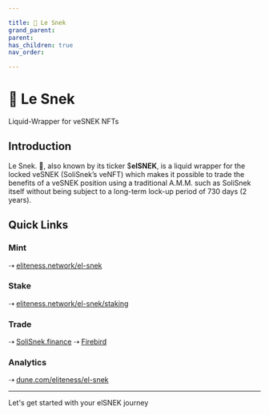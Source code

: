 ```yaml
---

title: 🐍 Le Snek
grand_parent:
parent:
has_children: true
nav_order:

---
```


# 🐍 Le Snek
Liquid-Wrapper for veSNEK NFTs

## Introduction
Le Snek. 🐍, also known by its ticker $**elSNEK**, is a liquid wrapper for the locked veSNEK (SoliSnek’s veNFT) which makes it possible to trade the benefits of a veSNEK position using a traditional A.M.M. such as SoliSnek itself without being subject to a long-term lock-up period of 730 days (2 years).

## Quick Links

### Mint
⇢ [eliteness.network/el-snek](https://eliteness.network/el-snek)

### Stake
⇢ [eliteness.network/el-snek/staking](https://eliteness.network/el-snek/staking)

### Trade
⇢ [SoliSnek.finance](https://solisnek.finance/swap)
⇢ [Firebird](https://app.firebird.finance/swap)

### Analytics
⇢ [dune.com/eliteness/el-snek](https://dune.com/eliteness/el-snek)

----

Let's get started with your elSNEK journey